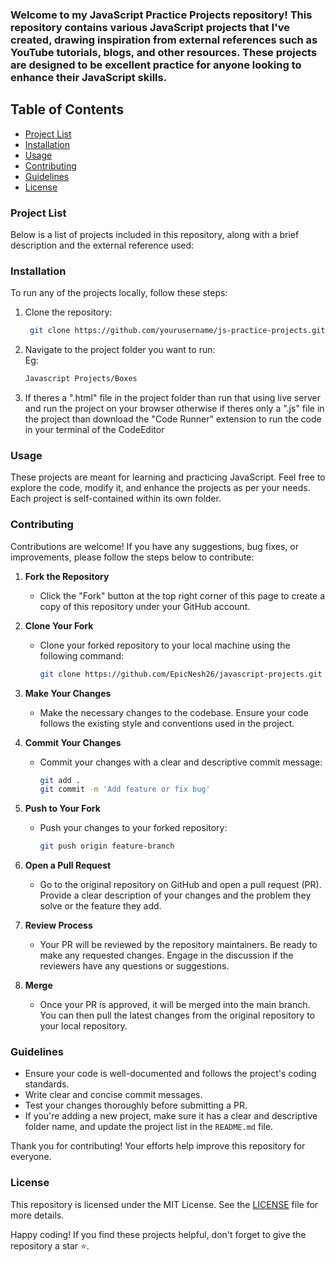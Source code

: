 ### Welcome to my JavaScript Practice Projects repository! This repository contains various JavaScript projects that I've created, drawing inspiration from external references such as YouTube tutorials, blogs, and other resources. These projects are designed to be excellent practice for anyone looking to enhance their JavaScript skills.

## Table of Contents
- [Project List](#project-list)
- [Installation](#installation)
- [Usage](#usage)
- [Contributing](#contributing)
- [Guidelines](#guidelines)
- [License](#license)


### Project List
Below is a list of projects included in this repository, along with a brief description and the external reference used:


### Installation
To run any of the projects locally, follow these steps: <br>
1. Clone the repository:
   ```sh
    git clone https://github.com/yourusername/js-practice-projects.git
    ```
2. Navigate to the project folder you want to run: <br>
   Eg: <br>
   ```sh
   Javascript Projects/Boxes
   ```
3. If theres a ".html" file in the project folder than run that using live server and run the project on your browser otherwise if theres only a ".js" file in the project than download the "Code Runner" extension to run the code in your terminal of the CodeEditor
### Usage
These projects are meant for learning and practicing JavaScript. Feel free to explore the code, modify it, and enhance the projects as per your needs. Each project is self-contained within its own folder.

### Contributing

Contributions are welcome! If you have any suggestions, bug fixes, or improvements, please follow the steps below to contribute:

1. **Fork the Repository**
   - Click the "Fork" button at the top right corner of this page to create a copy of this repository under your GitHub account.

2. **Clone Your Fork**
   - Clone your forked repository to your local machine using the following command:
     ```sh
     git clone https://github.com/EpicNesh26/javascript-projects.git
     ```
     
3. **Make Your Changes**
   - Make the necessary changes to the codebase. Ensure your code follows the existing style and conventions used in the project.

4. **Commit Your Changes**
   - Commit your changes with a clear and descriptive commit message:
     ```sh
     git add .
     git commit -m 'Add feature or fix bug'
     ```

5. **Push to Your Fork**
   - Push your changes to your forked repository:
     ```sh
     git push origin feature-branch
     ```

6. **Open a Pull Request**
   - Go to the original repository on GitHub and open a pull request (PR). Provide a clear description of your changes and the problem they solve or the feature they add.

7. **Review Process**
   - Your PR will be reviewed by the repository maintainers. Be ready to make any requested changes. Engage in the discussion if the reviewers have any questions or suggestions.

8. **Merge**
   - Once your PR is approved, it will be merged into the main branch. You can then pull the latest changes from the original repository to your local repository.

### Guidelines

- Ensure your code is well-documented and follows the project's coding standards.
- Write clear and concise commit messages.
- Test your changes thoroughly before submitting a PR.
- If you're adding a new project, make sure it has a clear and descriptive folder name, and update the project list in the `README.md` file.

Thank you for contributing! Your efforts help improve this repository for everyone.

### License
This repository is licensed under the MIT License. See the [LICENSE](LICENSE) file for more details.
<br>

Happy coding! If you find these projects helpful, don't forget to give the repository a star ⭐.
